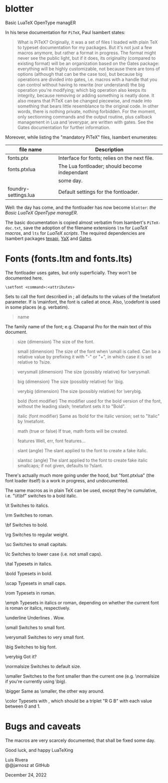 # blotter
Basic LuaTeX OpenType managER

In his terse documentation for `PiTeX`, Paul Isambert states:

> What is PiTeX? Originally, it was a set of files I loaded with plain TeX
to typeset documentation for my packages. But it's not just a few macros
anymore, but rather a format in progress. The format might never see the
public light, but if it does, its originality (compared to existing
format) will be an organization based on the Gates package: everything
will be highly customizable, not because there are tons of options
(although that can be the case too), but because big operations are
divided into gates, i.e. macros with a handle that you can control without
having to rewrite (nor understand) the big operation you're modifying;
which big operation also keeps its integrity, because removing or adding
something is neatly done. It also means that PiTeX can be changed
piecewise, and made into something that bears little resemblance to the
original code. In other words, there is nothing private, nothing forbidden.
For the moment, only sectionning commands and the output routine, plus
callback management in Lua and \everypar, are written with gates. See
the Gates documentation for further information.

Moreover, while listing the "mandatory PiTeX" files, Isambert enumerates:

| file name            | Description                                      |
|----------------------|--------------------------------------------------|
| fonts.ptx            | Interface for fonts; relies on the next file.    |
| fonts.ptxlua         | The Lua fontloader; should become independant    |
|                      | some day.                                        |
| foundry-settings.lua | Default settings for the fontloader.             |

Well: the day has come, and the fontloader has now become `blotter`: *the Basic LuaTeX OpenType managER*.

The basic documentation is copied almost verbatim from Isambert's `PiTeX-doc.txt`, save the adoption of the filename extensions `ltm` for *LuaTeX macros*, and `lts` for *LuaTeX scripts*. 
The required dependencies are Isambert packages [texapi](), [YaX]() and [Gates]().

Fonts (fonts.ltm and fonts.lts)
==================================

The fontloader uses gates, but only superficially. They won't be
documented here.

```\setfont <command>:<attributes>```

Sets <command> to call the font described in <attributes>; all defaults
to the values of the !metafont parameter. If <command> is \mainfont, the
font is called at once. Also, \codefont is used in some places (e.g.
verbatim).

> name

The family name of the font; e.g. Chaparral Pro for the main text of
this document.

> size (dimension)
The size of the font.

> small (dimension)
The size of the font when \small is called. Can be a relative value by
prefixing it with "-" or "+", in which case it is set relative to ?size.

> verysmall (dimension)
The size (possibly relative) for \verysmall.

> big (dimension)
The size (possibly relative) for \big.

> verybig (dimension)
The size (possibly relative) for \verybig.

> bold (font modifier)
The modifier used for the bold version of the font, without the leading slash;
!metafont sets it to "Bold".

> italic (font modifier)
Same as !bold for the italic version; set to "Italic" by !metafont.

> math (true or false)
If true, math fonts will be created.

> features
Well, err, font features...

> slant (angle)
The slant applied to the font to create a fake italic.

> slantsc (angle)
The slant applied to the font to create fake italic smallcaps; if not
given, defaults to ?slant.

There's actually much more going under the hood, but "font.ptxlua" (the
font loader itself) is a work in progress, and undocumented.

The same macros as in plain TeX can be used, except they're cumulative,
i.e. "\it\bf" switches to a bold italic.

\it
Switches to italics.

\rm
Switches to roman.

\bf
Switches to bold.

\rg
Switches to regular weight.

\sc
Switches to small capitals.

\lc
Switches to lower case (i.e. not small caps).

\ital <text>
Typesets <text> in italics.

\bold <text>
Typesets <text> in bold.

\scap <text>
Typesets <text> in small caps.

\rom <text>
Typesets <text> in roman.

\emph <text>
Typesets <text> in italics or roman, depending on whether the current
font is roman or italics, respectively.

\underline <text>
Underlines <text>. Wow.

\small
Switches to small font.

\verysmall
Switches to very small font.

\big
Switches to big font.

\verybig
Got it?

\normalsize
Switches to default size.

\smaller
Switches to the font smaller than the current one (e.g. \normalsize if
you're currently using \big).

\bigger
Same as \smaller, the other way around.

\color <color><text>
Typesets <text> with <color>, which should be a triplet "R G B" with
each value between 0 and 1.

# Bugs and caveats

The macros are very scarcely documented; that shall be fixed some day.

Good luck, and happy LuaTeXing

Luis Rivera \
@@jarnosz at GitHub

December 24, 2022
